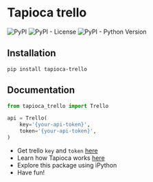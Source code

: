 # Tapioca trello

![PyPI](https://img.shields.io/pypi/v/tapioca_trello.svg)
![PyPI - License](https://img.shields.io/pypi/l/tapioca_trello.svg)
![PyPI - Python Version](https://img.shields.io/pypi/pyversions/tapioca_trello.svg)

## Installation

```
pip install tapioca-trello
```

## Documentation

``` python
from tapioca_trello import Trello

api = Trello(
    key='{your-api-token}',
    token='{your-api-token}',
)

```

- Get trello `key` and `token` [here](https://trello.com/app-key)
- Learn how Tapioca works [here](http://tapioca-wrapper.readthedocs.org/en/stable/quickstart.html)
- Explore this package using iPython
- Have fun!
